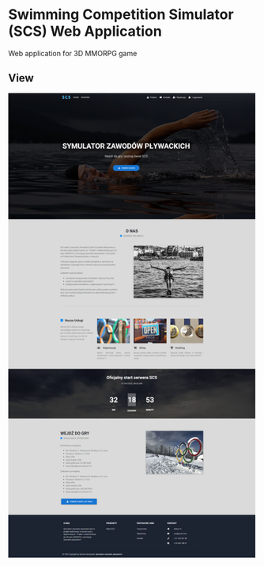 # Swimming Competition Simulator (SCS) Web Application
Web application for 3D MMORPG game 

<h2>View</h2>
<img src="screenshots/home.png" width="500">
